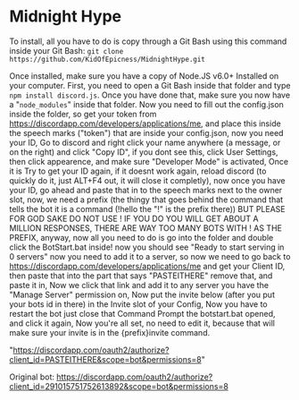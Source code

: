 # Midnight Hype

To install, all you have to do is copy through a Git Bash using this command inside your Git Bash: 
`git clone https://github.com/KidOfEpicness/MidnightHype.git`



Once installed, make sure you have a copy of Node.JS v6.0+ Installed on your computer.
First, you need to open a Git Bash inside that folder and type `npm install discord.js`.
Once you have done that, make sure you now have a "`node_modules`" inside that folder.
Now you need to fill out the config.json inside the folder, so get your token from https://discordapp.com/developers/applications/me, and place this inside the speech marks ("token") that are inside your config.json,
now you need your ID, Go to discord and right click your name anywhere (a message, or on the right) and click "Copy ID", if you dont see this, click User Settings, then click appearence, and make sure "Developer Mode" is activated, Once it is Try to get your ID again, if it doesnt work again, reload discord (to quickly do it, just ALT+F4 out, it will close it completly), now once you have your ID, go ahead and paste that in to the speech marks next to the owner slot,
now, we need a prefix (the thingy that goes behind the command that tells the bot it is a command (!hello the "!" is the prefix there)) BUT PLEASE FOR GOD SAKE DO NOT USE ! IF YOU DO YOU WILL GET ABOUT A MILLION RESPONSES, THERE ARE WAY TOO MANY BOTS WITH ! AS THE PREFIX, anyway, now all you need to do is go into the folder and double click the BotStart.bat inside! now you should see "Ready to start serving in 0 servers" now you need to add it to a server, so now we need to go back to https://discordapp.com/developers/applications/me and get your Client ID, then paste that into the part that says "PASTEITHERE" remove that, and paste it in, Now we click that link and add it to any server you have the "Manage Server" permission on, Now put the invite below (after you put your bots id in there) in the Invite slot of your Config, Now you have to restart the bot just close that Command Prompt the botstart.bat opened, and click it again, Now you're all set, no need to edit it, because that will make sure your invite is in the {prefix}invite command.


"https://discordapp.com/oauth2/authorize?client_id=PASTEITHERE&scope=bot&permissions=8"


Original bot: https://discordapp.com/oauth2/authorize?client_id=291015751752613892&scope=bot&permissions=8
